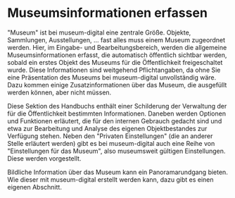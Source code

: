 # Museumsinformationen erfassen

"Museum" ist bei museum-digital eine zentrale Größe. Objekte, Sammlungen, Ausstellungen, ... fast alles muss einem Museum zugeordnet werden. Hier, im Eingabe- und Bearbeitungsbereich, werden die allgemeine Museumsinformationen erfasst, die automatisch öffentlich sichtbar werden, sobald ein erstes Objekt des Museums für die Öffentlichkeit freigeschaltet wurde. Diese Informationen sind weitgehend Pflichtangaben, da ohne Sie eine Präsentation des Museums bei museum-digital unvollständig wäre. Dazu kommen einige Zusatzinformationen über das Museum, die ausgefüllt werden können, aber nicht müssen.

Diese Sektion des Handbuchs enthält einer Schilderung der Verwaltung der für die Öffentlichkeit bestimmten Informationen. Daneben werden Optionen und Funktionen erläutert, die für den internen Gebrauch gedacht sind und etwa zur Bearbeitung und Analyse des eigenen Objektbestandes zur Verfügung stehen. Neben den "Privaten Einstellungen" (die an anderer Stelle erläutert werden) gibt es bei museum-digital auch eine Reihe von "Einstellungen für das Museum", also museumsweit gültigen Einstellungen. Diese werden vorgestellt.

Bildliche Information über das Museum kann ein Panoramarundgang bieten. Wie dieser mit museum-digital erstellt werden kann,  dazu gibt es einen eigenen Abschnitt.
